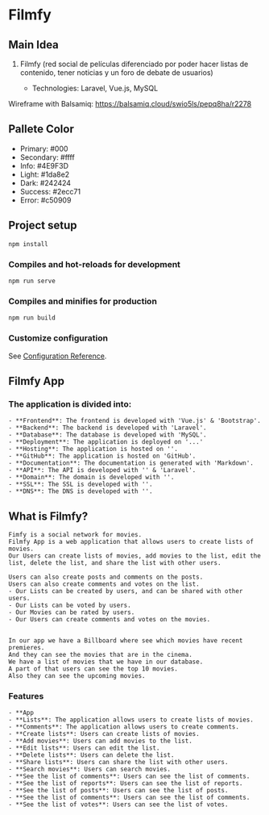 # Filmfy

## Main Idea
1. Filmfy (red social de películas diferenciado por poder hacer listas de contenido, tener noticias y un foro de debate de usuarios)

    - Technologies: Laravel, Vue.js, MySQL

Wireframe with Balsamiq: https://balsamiq.cloud/swio5ls/pepq8ha/r2278

## Pallete Color

- Primary: #000
- Secondary: #ffff
- Info: #4E9F3D
- Light: #1da8e2
- Dark: #242424
- Success: #2ecc71
- Error: #c50909


## Project setup
```
npm install
```

### Compiles and hot-reloads for development
```
npm run serve
```

### Compiles and minifies for production
```
npm run build
```

### Customize configuration
See [Configuration Reference](https://cli.vuejs.org/config/).




## Filmfy App

### The application is divided into:
    - **Frontend**: The frontend is developed with 'Vue.js' & 'Bootstrap'.
    - **Backend**: The backend is developed with 'Laravel'.
    - **Database**: The database is developed with 'MySQL'.
    - **Deployment**: The application is deployed on '...'
    - **Hosting**: The application is hosted on ''.
    - **GitHub**: The application is hosted on 'GitHub'.
    - **Documentation**: The documentation is generated with 'Markdown'.
    - **API**: The API is developed with '' & 'Laravel'.
    - **Domain**: The domain is developed with ''.
    - **SSL**: The SSL is developed with ''.
    - **DNS**: The DNS is developed with ''.

## What is Filmfy?

    Fimfy is a social network for movies.
    Filmfy App is a web application that allows users to create lists of movies.
    Our Users can create lists of movies, add movies to the list, edit the list, delete the list, and share the list with other users.

    Users can also create posts and comments on the posts.
    Users can also create comments and votes on the list.
    - Our Lists can be created by users, and can be shared with other users.
    - Our Lists can be voted by users.
    - Our Movies can be rated by users.
    - Our Users can create comments and votes on the movies.

  
    In our app we have a Billboard where see which movies have recent premieres.
    And they can see the movies that are in the cinema.
    We have a list of movies that we have in our database.
    A part of that users can see the top 10 movies.
    Also they can see the upcoming movies.

    
### Features
    - **App
    - **Lists**: The application allows users to create lists of movies.
    - **Comments**: The application allows users to create comments.
    - **Create lists**: Users can create lists of movies.
    - **Add movies**: Users can add movies to the list.
    - **Edit lists**: Users can edit the list.
    - **Delete lists**: Users can delete the list.
    - **Share lists**: Users can share the list with other users.
    - **Search movies**: Users can search movies.
    - **See the list of comments**: Users can see the list of comments.
    - **See the list of reports**: Users can see the list of reports.
    - **See the list of posts**: Users can see the list of posts.
    - **See the list of comments**: Users can see the list of comments.
    - **See the list of votes**: Users can see the list of votes.

